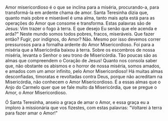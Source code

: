 Amor misericordioso é o que se inclina para a miséria, procurando-a, para transformá-la em ardente chama de amor. Santa Teresinha dizia que, quanto mais pobre e miserável é uma alma, tanto mais apta está para as operações do Amor que consome e transforma. Estas palavras são de Jesus: Vim trazer o fogo à terra. E que desejo Eu senão que ele acenda e arda?" Neste mundo somos todos pobres, fracos, miseráveis. Que fazer então? Fugir, por indignos, do Amor? Não. Mesmo por isso devemos correr pressurosos para a fornalha ardente do Amor Misericordioso. Foi para a miséria que a Misericórdia baixou à terra. Sobre os escombros de nossa miséria, levanta o Senhor o seu trono de Misericórdia. Tão poucas são as almas que compreendem o Coração de Jesus! Quanto nos consola saber que, não obstante os abismos e o horror de nossa miséria, somos amados, e amados com um amor infinito, pelo Amor Misericordioso! Há muitas almas desconfiadas, timoratas e revoltadas contra Deus, porque não acreditam na Misericórdia, não conhecem o Amor Misericordioso. É a essas almas que o Anjo do Carmelo quer que se fale muito da Misericórdia, que se pregue o Amor, o Amor Misericordioso.

Ó Santa Teresinha, anseio a graça de amar o Amor, e essa graça eu a imploro à missionária que vos fizestes, com estas palavras: "Voltarei à terra para fazer amar o Amor!"